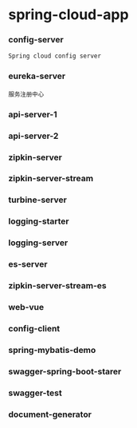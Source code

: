 # spring-cloud-app

### config-server
    Spring cloud config server
   
### eureka-server
    服务注册中心
### api-server-1
### api-server-2
### zipkin-server
### zipkin-server-stream
### turbine-server
### logging-starter
### logging-server
### es-server
### zipkin-server-stream-es
### web-vue
### config-client
### spring-mybatis-demo
### swagger-spring-boot-starer
### swagger-test
### document-generator